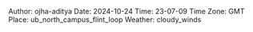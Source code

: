 Author: ojha-aditya
Date: 2024-10-24
Time: 23-07-09
Time Zone: GMT
Place: ub_north_campus_flint_loop
Weather: cloudy_winds